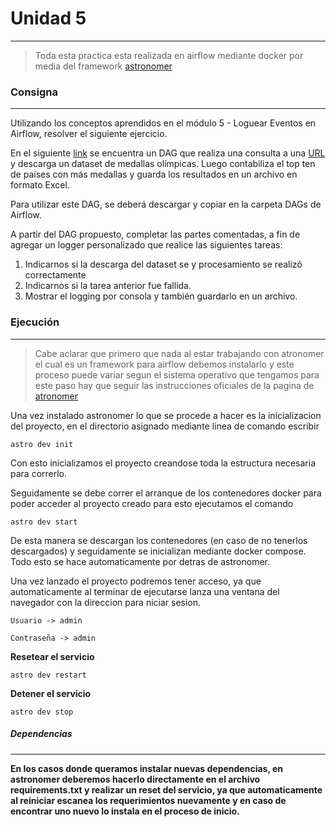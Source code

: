 # Unidad 5
----
> Toda esta practica esta realizada en airflow mediante docker por media del framework [astronomer](https://docs.astronomer.io/astro/cli/overview)


### Consigna
----
Utilizando los conceptos aprendidos en el módulo 5 - Loguear
Eventos en Airflow, resolver el siguiente ejercicio.

En el siguiente [link](https://drive.google.com/file/d/1-phtw_Q_2AFQVqh9U66-Etcg-ttQXzn7/view) se encuentra un DAG que realiza una consulta a
una [URL](http://winterolympicsmedals.com/medals.csv) y descarga un dataset de medallas olímpicas. Luego
contabiliza el top ten de países con más medallas y guarda los
resultados en un archivo en formato Excel.

Para utilizar este DAG, se deberá descargar y copiar en la carpeta
DAGs de Airflow.

A partir del DAG propuesto, completar las partes comentadas, a fin de
agregar un logger personalizado que realice las siguientes tareas:
1) Indicarnos si la descarga del dataset se y procesamiento se realizó
correctamente
2) Indicarnos si la tarea anterior fue fallida.
3) Mostrar el logging por consola y también guardarlo en un archivo.

### Ejecución
----
>Cabe aclarar que primero que nada al estar trabajando con atronomer el cual es un framework para airflow debemos instalarlo y este proceso puede variar segun el sistema operativo que tengamos para este paso hay que seguir las instrucciones oficiales de la pagina de [atronomer](https://docs.astronomer.io/astro/cli/install-cli)

Una vez instalado astronomer lo que se procede a hacer es la inicializacion del proyecto, en el directorio asignado mediante linea de comando escribir

~~~
astro dev init
~~~

Con esto inicializamos el proyecto creandose toda la estructura necesaria para correrlo.

Seguidamente se debe correr el arranque de los contenedores docker para poder acceder al proyecto creado para esto ejecutamos el comando

~~~
astro dev start
~~~

De esta manera se descargan los contenedores (en caso de no tenerlos descargados) y seguidamente se inicializan mediante docker compose. Todo esto se hace automaticamente por detras de astronomer.

Una vez lanzado el proyecto podremos tener acceso, ya que automaticamente al terminar de ejecutarse lanza una ventana del navegador con la direccion para niciar sesion. 

```
Usuario -> admin

Contraseña -> admin
```

**Resetear el servicio**
~~~
astro dev restart
~~~

**Detener el servicio**
~~~
astro dev stop
~~~

##### Dependencias
----
__En los casos donde queramos instalar nuevas dependencias, en astronomer deberemos hacerlo directamente en el archivo requirements.txt y realizar un reset del servicio, ya que automaticamente al reiniciar escanea los requerimientos nuevamente y en caso de encontrar uno nuevo lo instala en el proceso de inicio.__